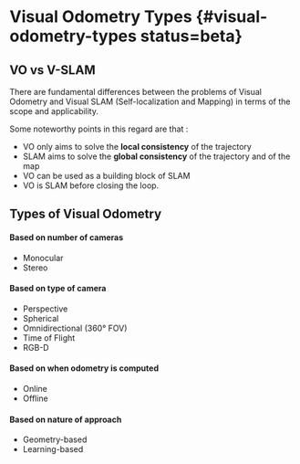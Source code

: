# Visual Odometry Types {#visual-odometry-types status=beta}

## VO vs V-SLAM

There are fundamental differences between the problems of Visual Odometry and Visual SLAM (Self-localization and Mapping) in terms of the scope and applicability.

Some noteworthy points in this regard are that :
* VO only aims to solve the **local consistency** of the trajectory
* SLAM aims to solve the **global consistency** of the trajectory and of the map
* VO can be used as a building block of SLAM
* VO is SLAM before closing the loop.

## Types of Visual Odometry

#### Based on number of cameras  
* Monocular
* Stereo

#### Based on type of camera
* Perspective
* Spherical
* Omnidirectional (360° FOV)
* Time of Flight
* RGB-D

#### Based on when odometry is computed  
* Online
* Offline

#### Based on nature of approach
* Geometry-based
* Learning-based

